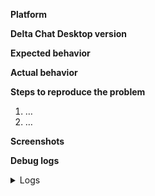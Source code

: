 <!--
Please read the guidelines linked above, especially when you are a first time contributor. Please provide some basic information below, if applicable.

This is a bug report forum, if you like to discuss a new feature or submit suggestions, please use the community forum at https://support.delta.chat
-->

**Platform**

<!-- Linux, Mac or Windows? -->

**Delta Chat Desktop version**

<!-- See window title or about dialog -->

**Expected behavior**

<!-- What is the expected output? -->

**Actual behavior**

<!-- What do you see instead? -->

**Steps to reproduce the problem**

1. …
2. …

**Screenshots**

<!-- If applicable … -->

**Debug logs**
<details>
<summary>Logs</summary>

```

<!--
If applicable, debug logs can be copied from within the Delta Chat Desktop app:

Open the _View_ menu -> _Developer_ -> _Developer Tools_

Alternatively press Ctrl + Shift + I

` adb logcat -v time -s DeltaChat `

This log contains private data (e.g. mail address, provider information) which shall be removed or anonymised prior to posting.
-->

```
</details>

